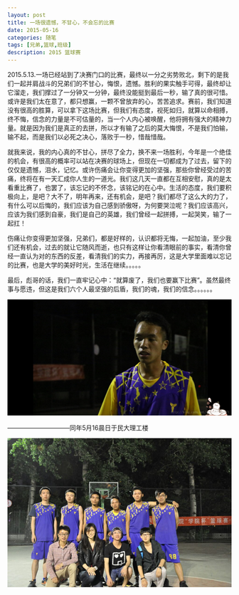 ```yaml
---
layout: post
title: 一场很遗憾，不甘心，不会忘的比赛
date: 2015-05-16
categories: 随笔
tags: [兄弟,篮球,班级]
description: 2015 篮球赛
---
```



 2015.5.13.一场已经站到了决赛门口的比赛，最终以一分之劣势败北，剩下的是我们一起并肩战斗的兄弟们的不甘心，悔恨，遗憾。胜利的果实触手可得，最终却让它溜走，我们撑过了一分钟又一分钟，最终没能挺到最后一秒，输了真的很可惜。或许是我们太在意了，都只想赢，一颗不曾放弃的心，苦苦追求。赛前，我们知道没有很高的胜算，可以拿下这场比赛，但我们有态度，视死如归，就算以命相搏，终不悔，信念的力量是不可估量的，当一个人内心被唤醒，他将拥有强大的精神力量。就是因为我们是真正的去拼，所以才有输了之后的莫大悔恨，不是我们怕输，输不起，而是我们以必死之决心，落败于一秒，惜哉惜哉。
 

  就我来说，我的内心真的不甘心，拼尽了全力，换不来一场胜利，今年是一个绝佳的机会，有很高的概率可以站在决赛的球场上，但现在一切都成为了过去，留下的仅仅是遗憾，泪水，记忆。或许伤痛会让你变得更加的坚强，那些你曾经受过的苦痛，终将在有一天汇成你人生的一道光。我们这几天一直都在互相安慰，真的是太看重比赛了，也罢了，该忘记的不怀念，该铭记的在心中。生活的态度，我们要积极向上，是吧？大不了，明年再来，还有机会，是吧？我们都尽了这么大的力了，有什么可以后悔的，我们应该为自己感到骄傲呀，为何要哭泣呢？我们应该高兴，应该为我们感到自豪，我们是自己的英雄，我们曾经一起拼搏，一起哭笑，输了一起扛！
  

伤痛让你变得更加坚强，兄弟们，都是好样的，认识都将无悔，一起加油，至少我们还有机会，过去的就让它随风而逝，也只有这样让你看清眼前的事实，看清你曾经一直认为对的东西的反差，看清我们的实力，再接再厉，这是大学里面难以忘记的比赛，也是大学的美好时光，生活在继续。。。。。

最后，彪哥的话，我们一直牢记心中：“就算废了，我们也要赢下比赛”。虽然最终事与愿违，但这是我们六个人最坚强的后盾，我们的魂，我们的信念。。。。。。

![这里写图片描述](/images/blog/muc_for_basketball.png)

——————————同年5月16晨日于民大理工楼

![这里写图片描述](/images/blog/muc_15_basketball.jpg)
